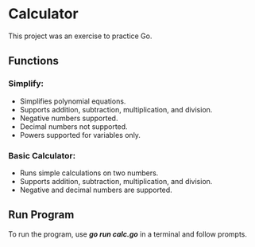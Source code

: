 # Calculator

This project was an exercise to practice Go.

## Functions

### Simplify:
- Simplifies polynomial equations.
- Supports addition, subtraction, multiplication, and division.
- Negative numbers supported.
- Decimal numbers not supported.
- Powers supported for variables only.

### Basic Calculator: 
- Runs simple calculations on two numbers.
- Supports addition, subtraction, multiplication, and division.
- Negative and decimal numbers are supported.

## Run Program
To run the program, use ***go run calc.go*** in a terminal and follow prompts.